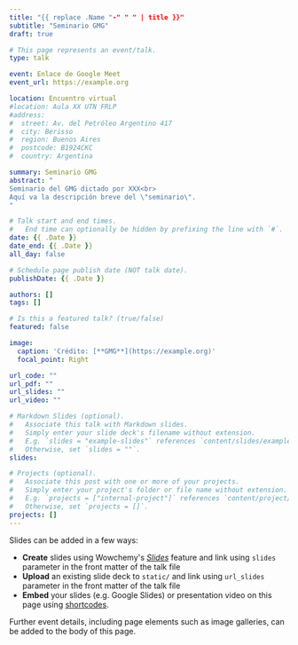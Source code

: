 ```yaml
---
title: "{{ replace .Name "-" " " | title }}"
subtitle: "Seminario GMG"
draft: true

# This page represents an event/talk.
type: talk

event: Enlace de Google Meet
event_url: https://example.org

location: Encuentro virtual
#location: Aula XX UTN FRLP
#address:
#  street: Av. del Petróleo Argentino 417
#  city: Berisso
#  region: Buenos Aires
#  postcode: B1924CKC
#  country: Argentina

summary: Seminario GMG
abstract: "
Seminario del GMG dictado por XXX<br>
Aquí va la descripción breve del \"seminario\".
"

# Talk start and end times.
#   End time can optionally be hidden by prefixing the line with `#`.
date: {{ .Date }}
date_end: {{ .Date }}
all_day: false

# Schedule page publish date (NOT talk date).
publishDate: {{ .Date }}

authors: []
tags: []

# Is this a featured talk? (true/false)
featured: false

image:
  caption: 'Crédito: [**GMG**](https://example.org)'
  focal_point: Right

url_code: ""
url_pdf: ""
url_slides: ""
url_video: ""

# Markdown Slides (optional).
#   Associate this talk with Markdown slides.
#   Simply enter your slide deck's filename without extension.
#   E.g. `slides = "example-slides"` references `content/slides/example-slides.md`.
#   Otherwise, set `slides = ""`.
slides:

# Projects (optional).
#   Associate this post with one or more of your projects.
#   Simply enter your project's folder or file name without extension.
#   E.g. `projects = ["internal-project"]` references `content/project/deep-learning/index.md`.
#   Otherwise, set `projects = []`.
projects: []
---
```


Slides can be added in a few ways:

- **Create** slides using Wowchemy's [*Slides*](https://wowchemy.com/docs/managing-content/#create-slides) feature and link using `slides` parameter in the front matter of the talk file
- **Upload** an existing slide deck to `static/` and link using `url_slides` parameter in the front matter of the talk file
- **Embed** your slides (e.g. Google Slides) or presentation video on this page using [shortcodes](https://wowchemy.com/docs/writing-markdown-latex/).

Further event details, including page elements such as image galleries, can be added to the body of this page.
